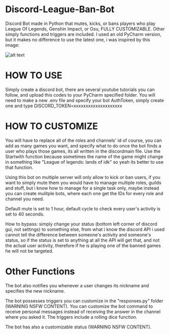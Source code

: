 # Discord-League-Ban-Bot
Discord Bot made in Python that mutes, kicks, or bans players who play League Of Legends, Genshin Impact, or Osu, FULLY CUSTOMIZABLE.
Other simply functions and triggers are included.
I used an old PyCharm version, but it makes no difference to use the latest one, i was inspired by this image:

![alt text](https://preview.redd.it/s4vtf394saf81.jpg?width=640&crop=smart&auto=webp&s=08ab633756b0e3ae306f0710760c58ff7d34cfff)


# HOW TO USE
Simply create a discord bot, there are several youtube tutorials you can follow, and upload this codes to your PyCharm specified folder.
You will need to make a new .env file and specify your bot AuthToken, simply create one and type DISCORD_TOKEN=xxxxxxxxxxxxxxxxxxxx

# HOW TO CUSTOMIZE
You will have to replace all of the roles and channels' id of course, you can add as many games you want, and specify what to do once the bot finds a user who plays those games, its all written in the discordmain file. Use the Startwith function because sometimes the name of the game might change in something like "League of legends: lands of idk" so yeah its better to use that function.

Using this bot on multiple server will only allow to kick or ban users, if you want to simply mute them you would have to manage multiple roles, guilds and stuff, but i know how to manage for a single task only, maybe instead you can create mulitple bots, where each one get the IDs for every role and channel you need.

Default mute is set to 1 hour, default cycle to check every user's activity is set to 40 seconds.

How to bypass: simply change your status (bottom left corner of discord gui, not settings) to something else, from what i know the discord API i used cannot tell the difference between someone's activity and someone's status, so if the status is set to anything at all the API will get that, and not the actual user activity, therefore if he is playing one of the banned games he will not be targeted.

# Other Functions
The bot also notifies you whenever a user changes its nickname and specifies the new nickname.

The bot possesses triggers you can customize in the "responses.py" folder (WARNING NSFW CONTENT).
You can customize the bot command to receive personal messages instead of receiving the answer in the channel where you asked it.
The triggers include a rolling dice function.

The bot has also a customizable status (WARNING NSFW CONTENT).
